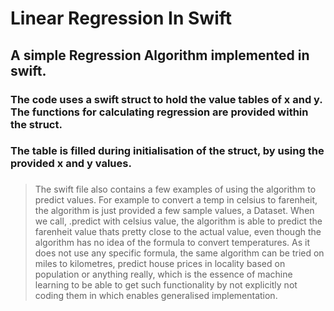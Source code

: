 # Linear Regression In Swift

## A simple Regression Algorithm implemented in swift. 
### The code uses a swift struct to hold the value tables of x and y. The functions for calculating regression are provided within the struct.
### The table is filled during initialisation of the struct, by using the provided x and y values.
### 

> The swift file also contains a few examples of using the algorithm to predict values. For example to convert a temp in celsius to farenheit, the algorithm is just provided a few sample values, a Dataset. When we call, .predict with celsius value, the algorithm is able to predict the farenheit value thats pretty close to the actual value, even though the algorithm has no idea of the formula to convert temperatures. As it does not use any specific formula, the same algorithm can be tried on miles to kilometres, predict house prices in locality based on population or anything really, which is the essence of machine learning to be able to get such functionality by not explicitly not coding them in which enables generalised implementation.

